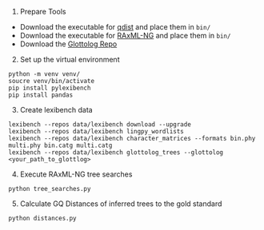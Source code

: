 1. Prepare Tools 
- Download the executable for [qdist](https://birc.au.dk/software/qdist) and place them in `bin/`
- Download the executable for [RAxML-NG](https://github.com/amkozlov/raxml-ng) and place them in `bin/`
- Download the [Glottolog Repo](https://github.com/glottolog/glottolog)

2. Set up the virtual environment
```
python -m venv venv/
soucre venv/bin/activate
pip install pylexibench
pip install pandas
```
3. Create lexibench data
```
lexibench --repos data/lexibench download --upgrade
lexibench --repos data/lexibench lingpy_wordlists
lexibench --repos data/lexibench character_matrices --formats bin.phy multi.phy bin.catg multi.catg
lexibench --repos data/lexibench glottolog_trees --glottolog <your_path_to_glottlog>

```
4. Execute RAxML-NG tree searches 
```
python tree_searches.py
```
5. Calculate GQ Distances of inferred trees to the gold standard
```
python distances.py
```
